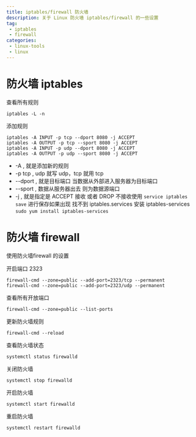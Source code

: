 ```yaml
---
title: iptables/firewall 防火墙
description: 关于 Linux 防火墙 iptables/firewall 的一些设置
tag:
 - iptables
 - firewall
categories:
 - linux-tools
 - linux
---
```


# 防火墙 iptables

查看所有规则

	iptables -L -n

添加规则

	iptables -A INPUT -p tcp --dport 8080 -j ACCEPT
	iptables -A OUTPUT -p tcp --sport 8080 -j ACCEPT
	iptables -A INPUT -p udp --dport 8080 -j ACCEPT
	iptables -A OUTPUT -p udp --sport 8080 -j ACCEPT


- -A , 就是添加新的规则
- -p tcp , udp 就写 udp，tcp 就用 tcp
- --dport , 就是目标端口 当数据从外部进入服务器为目标端口
- --sport , 数据从服务器出去 则为数据源端口
- -j , 就是指定是 ACCEPT 接收 或者 DROP 不接收使用 `service iptables save` 进行保存如果出现 找不到 iptables.services 安装 iptables-services `sudo yum install iptables-services`

# 防火墙 firewall

使用防火墙firewall 的设置

开启端口 2323

	firewall-cmd --zone=public --add-port=2323/tcp --permanent
	firewall-cmd --zone=public --add-port=2323/udp --permanent


查看所有开放端口

	firewall-cmd --zone=public --list-ports


更新防火墙规则

	firewall-cmd --reload


查看防火墙状态

	systemctl status firewalld


关闭防火墙

	systemctl stop firewalld


开启防火墙

	systemctl start firewalld


重启防火墙

	systemctl restart firewalld
